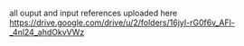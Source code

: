 
all ouput and input references uploaded here
https://drive.google.com/drive/u/2/folders/16jyI-rG0f6v_AFl-_4nl24_ahdOkvVWz
